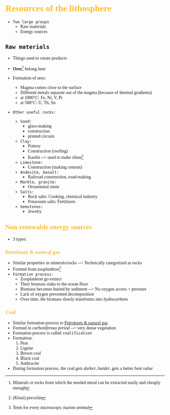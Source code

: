 <span style="font-family:cascadia code">

<span style="color:#fabd2f">
</span>



# <span style="color:#fabd2f">Resources of the lithosphere

- `Two large groups`
  - Raw materials
  - Energy sources


## `Raw materials`
- Things used to create products
- **Ores**[^1] belong here
- Formation of ores:
    - Magma comes close to the surface
    - Different metals separate out of the magma (because of thermal gradients)
    - at $1000°C:$ Fe, Ni, V, Pt
    - at $500°C:$ U, Th, Sn

- `Other useful rocks:`
  - `Sand:`
    - glass-making
    - construction
    - printed circuits
  - `Clay:`
    - Pottery
    - Construction (roofing)
    - Kaolin --> used to make china[^2]
  - `Limestone:`
    - Construction (making cement)
  - `Andesite, basalt:` 
    - Railroad construction, road-making
  - `Marble, granite:`
    - Ornamental stone
  - `Salts:`
    - Rock salts: Cooking, chemical industry
    - Potassium salts: Fertilizers
  - `Gemstones:`
    - Jewelry
[^1]: Minerals or rocks from which the needed metal can be extracted easily and cheaply enough
[^2]: (Kínai) porcelán

## <span style="color:#fabd2f"> Non-renewable energy sources
- 3 types:
### <span style="color:#fabd2f">Petroleum & natural gas
- Similar properties as minerals/rocks --> Technically categorized as rocks
- Formed from _zooplankton_[^3]
- `Formation process:`
  - Zooplankton go extinct
  - Their biomass sinks to the ocean floor
  - Biomass becomes buried by sediment --> No oxygen access + pressure
  - Lack of oxygen prevented decomposition
  - Over time, the biomass slowly transforms into *hydrocarbons*
### <span style="color:#fabd2f"> Coal
- Similar formation process to [Petroleum & natural gas](#petroleum--natural-gas)
- Formed in _carboniferous period_ --> very dense vegetation
- Formation process is called `coalification`
- Formation:
  1. Peat
  2. Lignite
  3. Brown coal
  4. Black coal
  5. Anthracite
- During formation process, the coal gets _darker_, _harder_, gets a better _heat value_
[^3]: Term for every microscopic marine *animal*